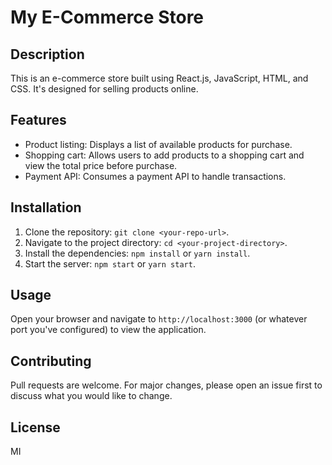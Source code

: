 # My E-Commerce Store

## Description
This is an e-commerce store built using React.js, JavaScript, HTML, and CSS. It's designed for selling products online.

## Features
- Product listing: Displays a list of available products for purchase.
- Shopping cart: Allows users to add products to a shopping cart and view the total price before purchase.
- Payment API: Consumes a payment API to handle transactions.

## Installation
1. Clone the repository: `git clone <your-repo-url>`.
2. Navigate to the project directory: `cd <your-project-directory>`.
3. Install the dependencies: `npm install` or `yarn install`.
4. Start the server: `npm start` or `yarn start`.

## Usage
Open your browser and navigate to `http://localhost:3000` (or whatever port you've configured) to view the application.

## Contributing
Pull requests are welcome. For major changes, please open an issue first to discuss what you would like to change.

## License
MI
